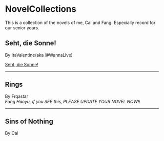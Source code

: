 # NovelCollections
This is a collection of the novels of me, Cai and Fang.
Especially record for our senior years.

## Seht, die Sonne!  
By ItaValentine(aka @WannaLive)  

[Seht, die Sonne!](https://github.com/LoveMySeele/NovelCollections/wiki)  

-----
## Rings  
By Frqastar  
<i>Fang Haoyu, if you SEE this, PLEASE UPDATE YOUR NOVEL NOW!!</i>

-----
## Sins of Nothing  
By Cai   


